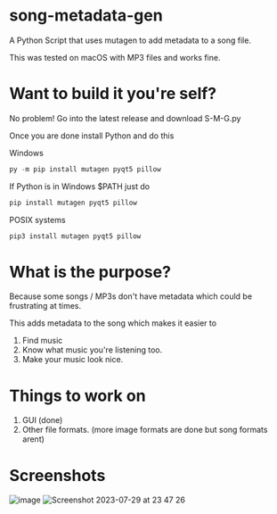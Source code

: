 # song-metadata-gen
A Python Script that uses mutagen to add metadata to a song file.

This was tested on macOS with MP3 files and works fine.
# Want to build it you're self?
No problem! Go into the latest release and download S-M-G.py

Once you are done install Python and do this

Windows
```python
py -m pip install mutagen pyqt5 pillow
```
If Python is in Windows $PATH just do
```python
pip install mutagen pyqt5 pillow
```
POSIX systems
```python
pip3 install mutagen pyqt5 pillow
```
# What is the purpose?
Because some songs / MP3s don't have metadata which could be frustrating at times.

This adds metadata to the song which makes it easier to 
1. Find music
2. Know what music you're listening too.
3. Make your music look nice.
# Things to work on
1. GUI (done)
2. Other file formats. (more image formats are done but song formats arent)
# Screenshots 
![image](https://github.com/n1d3v/song-metadata-gen/assets/135556230/1e0f0e9f-a426-416e-b0a0-a0c42cce8d6e) 
![Screenshot 2023-07-29 at 23 47 26](https://github.com/n1d3v/song-metadata-gen/assets/135556230/71836e92-8cf1-4e4a-9730-27e10bd8a0be)
